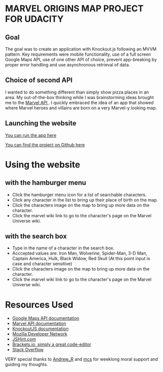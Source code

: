 MARVEL ORIGINS MAP PROJECT FOR UDACITY
======================================

Goal
----
The goal was to create an application with Knockout.js following an MVVM pattern.
Key requirements were mobile functionality, use of a full screen Google Maps API, use of one other API of choice, prevent app-breaking by proper error handling and use asynchronous retrieval of data.


Choice of second API
--------------------
I wanted to do something different than simply show pizza places in an area. My out-of-the-box thinking while I was brainstorming ideas brought me to the <a href="http://developer.marvel.com/"> Marvel API </a>. I quickly embraced the idea of an app that showed where Marvel heroes and villains are born on a very Marvel-y looking map.


Launching the website
---------------------
<a href="http://htmlpreview.github.io/?https://github.com/ChaMbuna/Marvel-Map/blob/master/index.html">You can run the app here</a>

<a href="https://github.com/ChaMbuna/Marvel-Map">You can find the project on Github here</a>


Using the website
=================
with the hamburger menu
-----------------------
- Click the hamburger menu icon for a list of searchable characters.
- Click any character in the list to bring up their place of birth on the map.
- Click the characters image on the map to bring up more data on the character.
- Click the marvel wiki link to go to the character's page on the Marvel Universe wiki.

with the search box
-------------------
- Type in the name of a character in the search box.
- Acccepted values are: Iron Man, Wolverine, Spider-Man, 3-D Man, Captain America, Hulk, Black Widow, Red Skull  (At this point input is case and character sensitive)
- Click the characters image on the map to bring up more data on the character.
- Click the marvel wiki link to go to the character's page on the Marvel Universe wiki.

Resources Used
==============

- <a href="https://developers.google.com/maps/">Google Maps API documentation</a>
- <a href="developer.marvel.com">Marvel API documentation</a>
- <a href="http://knockoutjs.com">KnockoutJS documentation</a>
- <a href="https://developer.mozilla.org/en-US/">Mozilla Developer Network</a>
- <a href="http://jshint.com">JSHint.com</a>
- <a href="http://brackets.io/">Brackets.io, simply a great code-editor</a>
- <a href="http://stackoverflow.com">Stack Overflow</a>

VERY special thanks to <a href="http://discussions.udacity.com/users/andrew_R">Andrew_R</a> and <a href="http://discussions.udacity.com/users/mcs">mcs</a> for weeklong moral support and guiding my thoughts.